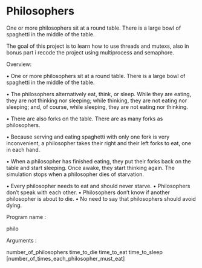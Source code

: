 # Philosophers
One or more philosophers sit at a round table. There is a large bowl of spaghetti in the middle of the table.

The goal of this project is to learn how to use threads and mutexs, also in bonus part i recode the project using multiprocess and semaphore.

Overview:

• One or more philosophers sit at a round table.
  There is a large bowl of spaghetti in the middle of the table.
  
• The philosophers alternatively eat, think, or sleep.
  While they are eating, they are not thinking nor sleeping;
  while thinking, they are not eating nor sleeping;
  and, of course, while sleeping, they are not eating nor thinking.
  
• There are also forks on the table. There are as many forks as philosophers.
 
• Because serving and eating spaghetti with only one fork is very inconvenient, a
  philosopher takes their right and their left forks to eat, one in each hand.
  
• When a philosopher has finished eating, they put their forks back on the table and
  start sleeping. Once awake, they start thinking again. The simulation stops when
  a philosopher dies of starvation.
  
• Every philosopher needs to eat and should never starve.
• Philosophers don’t speak with each other.
• Philosophers don’t know if another philosopher is about to die.
• No need to say that philosophers should avoid dying.



Program name :

  philo
                
Arguments :

  number_of_philosophers time_to_die time_to_eat time_to_sleep [number_of_times_each_philosopher_must_eat]
                
